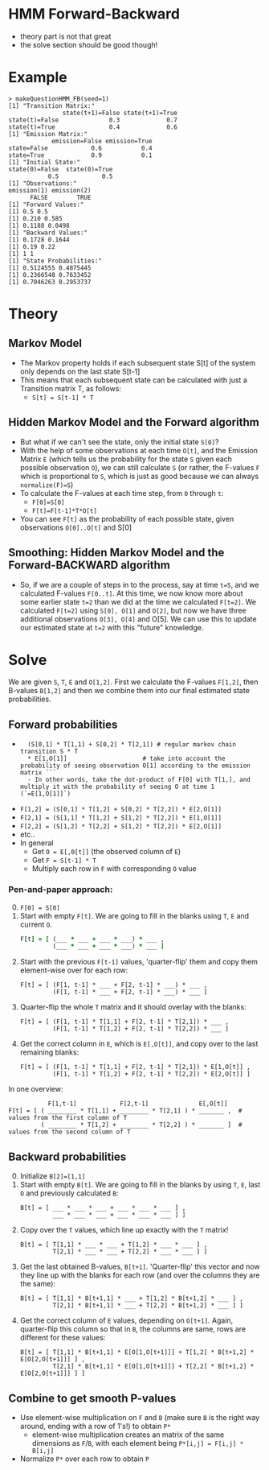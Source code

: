 HMM Forward-Backward
====================
- theory part is not that great
- the solve section should be good though!

# Example
```
> makeQuestionHMM_FB(seed=1)
[1] "Transition Matrix:"
               state(t+1)=False state(t+1)=True
state(t)=False              0.3             0.7
state(t)=True               0.4             0.6
[1] "Emission Matrix:"
            emission=False emission=True
state=False            0.6           0.4
state=True             0.9           0.1
[1] "Initial State:"
state(0)=False  state(0)=True 
           0.5            0.5 
[1] "Observations:"
emission(1) emission(2) 
      FALSE        TRUE 
[1] "Forward Values:"
[1] 0.5 0.5
[1] 0.210 0.585
[1] 0.1188 0.0498
[1] "Backward Values:"
[1] 0.1728 0.1644
[1] 0.19 0.22
[1] 1 1
[1] "State Probabilities:"
[1] 0.5124555 0.4875445
[1] 0.2366548 0.7633452
[1] 0.7046263 0.2953737
```


# Theory
## Markov Model
- The Markov property holds if each subsequent state S[t] of the system only depends on the last state S[t-1]
- This means that each subsequent state can be calculated with just a Transition matrix T, as follows:
	- `S[t] = S[t-1] * T`

## Hidden Markov Model and the Forward algorithm
- But what if we can't see the state, only the initial state `S[0]`?
- With the help of some observations at each time `O[t]`, and the Emission Matrix `E` (which tells us the probability for the state `S` given each possible observation `O`), we can still calculate `S` (or rather, the F-values `F` which is proportional to `S`, which is just as good because we can always `normalize(F)=S`)
- To calculate the F-values at each time step, from `0` through `t`:
	- `F[0]=S[0]`
	- `F[t]=F[t-1]*T*O[t]`
- You can see `F[t]` as the probability of each possible state, given observations `O[0]..O[t]` and S[0]

## Smoothing: Hidden Markov Model and the Forward-BACKWARD algorithm

- So, if we are a couple of steps in to the process, say at time `t=5`, and we calculated F-values `F[0..t]`. At this time, we now know more about some earlier state `t=2` than we did at the time we calculated `F[t=2]`. We calculated `F[t=2]` using `S[0], O[1]` and  `O[2]`, but now we have three additional observations `O[3], O[4]` and O[5]. We can use this to update our estimated state at `t=2` with this "future" knowledge.

# Solve
We are given `S`, `T`, `E` and `O[1,2]`. First we calculate the F-values `F[1,2]`, then B-values `B[1,2]` and then we combine them into our final estimated state probabilities.

## Forward probabilities
- ```F[1,1] = 
	(S[0,1] * T[1,1] + S[0,2] * T[2,1]) # regular markov chain transition S * T
	* E[1,O[1]]						# take into account the probability of seeing observation O[1] according to the emission matrix ```
	- In other words, take the dot-product of F[0] with T[1,], and multiply it with the probability of seeing O at time 1 (`=E[1,O[1]]`)
- `F[1,2] = (S[0,1] * T[1,2] + S[0,2] * T[2,2]) * E[2,O[1]]`
- `F[2,1] = (S[1,1] * T[1,2] + S[1,2] * T[2,2]) * E[1,O[1]]`
- `F[2,2] = (S[1,2] * T[2,2] + S[1,2] * T[2,2]) * E[2,O[1]]`
- etc..
- In general
	- Get `O = E[,0[t]]` (the observed column of `E`)
	- Get `F = S[t-1] * T`
	- Multiply each row in `F` with corresponding `O` value

### Pen-and-paper approach:
0. `F[0] = S[0]`
1. Start with empty `F[t]`. We are going to fill in the blanks using `T`, `E` and current `O`.
	```        F     T     F     T      E
	F[t] = [ (___ * ___ + ___ * ___) * ___ ,
	         (___ * ___ + ___ * ___) * ___ ]
	```
2. Start with the previous `F[t-1]` values, 'quarter-flip' them and copy them element-wise over for each row:
	```
	F[t] = [ (F[1, t-1] * ___ + F[2, t-1] * ___) * ___ ,
	         (F[1, t-1] * ___ + F[2, t-1] * ___) * ___ ]
	```
3. Quarter-flip the whole `T` matrix and it should overlay with the blanks:
	```
	F[t] = [ (F[1, t-1] * T[1,1] + F[2, t-1] * T[2,1]) * ___ ,
	         (F[1, t-1] * T[1,2] + F[2, t-1] * T[2,2]) * ___ ]
	```
4. Get the correct column in `E`, which is `E[,O[t]]`, and copy over to the last remaining blanks:
	```
	F[t] = [ (F[1, t-1] * T[1,1] + F[2, t-1] * T[2,1]) * E[1,O[t]] ,
	         (F[1, t-1] * T[1,2] + F[2, t-1] * T[2,2]) * E[2,O[t]] ]
	```

In one overview:
```
           F[1,t-1]            F[2,t-1]              E[,O[t]]
F[t] = [ ( ________ * T[1,1] + ________ * T[2,1] ) * _______ ,  # values from the first column of T
         ( ________ * T[1,2] + ________ * T[2,2] ) * _______ ]  # values from the second column of T
```

## Backward probabilities
0. Initialize `B[2]=[1,1]`
1. Start with empty `B[t]`. We are going to fill in the blanks by using `T`, `E`, last `O` and previously calculated `B`:
	```
	B[t] = [ ___ * ___ * ___ + ___ * ___ * ___ ] ,
	         ___ * ___ * ___ + ___ * ___ * ___ ] ]
	```
2. Copy over the `T` values, which line up exactly with the `T` matrix!
	```
	B[t] = [ T[1,1] * ___ * ___ + T[1,2] * ___ * ___ ] ,
	         T[2,1] * ___ * ___ + T[2,2] * ___ * ___ ] ]
	```
3. Get the last obtained B-values, `B[t+1]`. 'Quarter-flip' this vector and now they line up with the blanks for each row (and over the columns they are the same):
	```
	B[t] = [ T[1,1] * B[t+1,1] * ___ + T[1,2] * B[t+1,2] * ___ ] ,
	         T[2,1] * B[t+1,1] * ___ + T[2,2] * B[t+1,2] * ___ ] ]
	```
4. Get the correct column of `E` values, depending on `O[t+1]`. Again, quarter-flip this column so that in `B`, the columns are same, rows are different for these values:
	```
	B[t] = [ T[1,1] * B[t+1,1] * E[O[1,O[t+1]]] + T[1,2] * B[t+1,2] * E[O[2,O[t+1]]] ] ,
	         T[2,1] * B[t+1,1] * E[O[1,O[t+1]]] + T[2,2] * B[t+1,2] * E[O[2,O[t+1]]] ] ]
	```


## Combine to get smooth P-values
- Use element-wise multiplication on `F` and `B` (make sure `B` is the right way around, ending with a row of 1's!) to obtain `P*`
	- element-wise multiplication creates an matrix of the same dimensions as `F`/`B`, with each element being `P*[i,j] = F[i,j] * B[i,j]`
- Normalize `P*` over each row to obtain `P`
